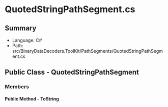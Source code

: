 ﻿# QuotedStringPathSegment.cs

## Summary

* Language: C#
* Path: src/BinaryDataDecoders.ToolKit/PathSegments/QuotedStringPathSegment.cs

## Public Class - QuotedStringPathSegment

### Members

#### Public Method - ToString


